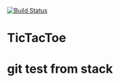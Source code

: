[![Build Status](https://travis-ci.org/HUGB-Task/TicTacToe.svg)](https://travis-ci.org/HUGB-Task/TicTacToe)
# TicTacToe
# git test from stack
